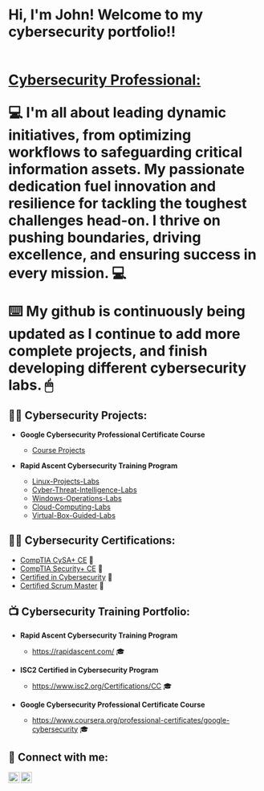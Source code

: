 <h1>Hi, I'm John! Welcome to my cybersecurity portfolio!!
   
  <br/><a href="https://www.linkedin.com/in//john-b-webb4/">Cybersecurity Professional:</a>
    

 💻  I'm all about leading dynamic initiatives, from optimizing workflows to safeguarding critical information assets. My passionate dedication fuel innovation and resilience for tackling the toughest challenges head-on. I thrive on pushing boundaries, driving excellence, and ensuring success in every mission. 💻

⌨️  My github is continuously being updated as I continue to add more complete projects, and finish developing different cybersecurity labs. 🖱
<h2>👨‍💻 Cybersecurity Projects:</h2>

- <b>Google Cybersecurity Professional Certificate Course</b>
  - [Course Projects](https://github.com/jwbizz08/Google-Cybersecurity-Professional-Certificate)
    
- <b>Rapid Ascent Cybersecurity Training Program</b>
  - [Linux-Projects-Labs](https://github.com/jwbizz08/Linux-Projects-Labs)
  - [Cyber-Threat-Intelligence-Labs](https://github.com/jwbizz08/Cyber-Threat-Intelligence-Labs)
  - [Windows-Operations-Labs](https://github.com/jwbizz08/Windows-Operations-Labs)
  - [Cloud-Computing-Labs](https://github.com/jwbizz08/Cloud-Computing-Labs)
  - [Virtual-Box-Guided-Labs](https://github.com/jwbizz08/Virtual-Box-Guided-Labs)
   
 <h2>👨‍💻 Cybersecurity Certifications:</h2>
 
  - [CompTIA CySA+ CE](https://github.com/jwbizz08/CompTIA-CySA-CE) 📜
  - [CompTIA Security+ CE](https://github.com/jwbizz08/CompTIA-Security-CE/blob/main/README.md) 📜
  - [Certified in Cybersecurity](https://github.com/jwbizz08/Certified-in-Cybersecurity) 📜
  - [Certified Scrum Master](https://github.com/jwbizz08/Certified-Scrum-Master/blob/main/README.md) 📜

<h2>📺 Cybersecurity Training Portfolio:</h2>

- <b>Rapid Ascent Cybersecurity Training Program</b>
  - https://rapidascent.com/ 🎓

- <b>ISC2 Certified in Cybersecurity Program</b>
  - https://www.isc2.org/Certifications/CC 🎓

- <b>Google Cybersecurity Professional Certificate Course</b>
  - https://www.coursera.org/professional-certificates/google-cybersecurity 🎓

<h2> 🤳 Connect with me:</h2>

[<img align="left" alt="johnbwebb4 | Twitter" width="22px" src="https://cdn.jsdelivr.net/npm/simple-icons@v3/icons/twitter.svg" />][twitter]
[<img align="left" alt="john-b-webb4 | LinkedIn" width="22px" src="https://cdn.jsdelivr.net/npm/simple-icons@v3/icons/linkedin.svg" />][linkedin]

[twitter]: https://twitter.com/johnbwebb4/
[linkedin]: https://linkedin.com/in//john-b-webb4/

<!--
Here are some ideas to get you started:

- 🔭 I’m currently working on ...
- 🌱 I’m currently learning ...
- 👯 I’m looking to collaborate on ...
- 🤔 I’m looking for help with ...
- 💬 Ask me about ...
- 📫 How to reach me: ...
- 😄 Pronouns: ...
- ⚡ Fun fact: ...
-->
